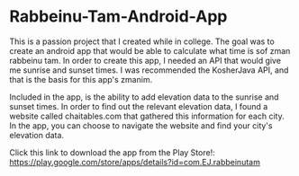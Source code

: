 # Rabbeinu-Tam-Android-App
This is a passion project that I created while in college.
The goal was to create an android app that would be able to calculate what time is sof zman rabbeinu tam.
In order to create this app, I needed an API that would give me sunrise and sunset times. I was recommended the KosherJava API, and that is the basis for this app's zmanim.

Included in the app, is the ability to add elevation data to the sunrise and sunset times. In order to find out the relevant elevation data, I found a website called chaitables.com
that gathered this information for each city. In the app, you can choose to navigate the website and find your city's elevation data.

Click this link to download the app from the Play Store!: https://play.google.com/store/apps/details?id=com.EJ.rabbeinutam
